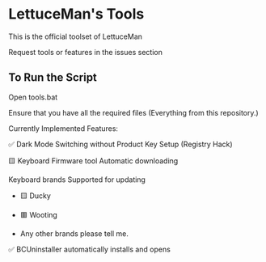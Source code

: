 # LettuceMan's Tools
 This is the official toolset of LettuceMan

 Request tools or features in the issues section

## To Run the Script
 Open tools.bat

Ensure that you have all the required files (Everything from this repository.)

Currently Implemented Features:

✅ Dark Mode Switching without Product Key Setup (Registry Hack)

🟨 Keyboard Firmware tool Automatic downloading 

  Keyboard brands Supported for updating

  - 🟨 Ducky

  - 🟥 Wooting

  - Any other brands please tell me. 

✅ BCUninstaller automatically installs and opens

